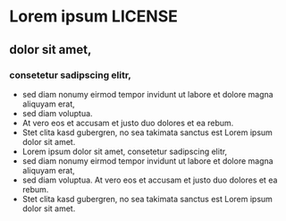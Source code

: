 # Lorem ipsum LICENSE
## dolor sit amet, 
### consetetur sadipscing elitr, 
* sed diam nonumy eirmod tempor invidunt ut labore et dolore magna aliquyam erat, 
* sed diam voluptua. 
* At vero eos et accusam et justo duo dolores et ea rebum. 
* Stet clita kasd gubergren, no sea takimata sanctus est Lorem ipsum dolor sit amet. 
* Lorem ipsum dolor sit amet, consetetur sadipscing elitr, 
* sed diam nonumy eirmod tempor invidunt ut labore et dolore magna aliquyam erat, 
* sed diam voluptua. At vero eos et accusam et justo duo dolores et ea rebum. 
* Stet clita kasd gubergren, no sea takimata sanctus est Lorem ipsum dolor sit amet.